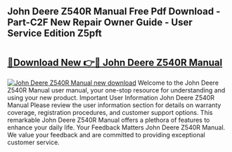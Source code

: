 ## John Deere Z540R Manual Free Pdf Download - Part-C2F New Repair Owner Guide - User Service Edition Z5pft

# <h2><a href="http://bc88840.oget.top/?id=John+Deere+Z540R+Manual">🔗Download New 👉🔴 John Deere Z540R Manual</a></h2>

[![John Deere Z540R Manual new download](https://i.imgur.com/5g1atiW.png)](http://bc88840.oget.top/?id=John+Deere+Z540R+Manual)
Welcome to the John Deere Z540R Manual user manual, your one-stop resource for understanding and using your new product. Important User Information John Deere Z540R Manual Please review the user information section for details on warranty coverage, registration procedures, and customer support options. This remarkable John Deere Z540R Manual offers a plethora of features to enhance your daily life. Your Feedback Matters John Deere Z540R Manual. We value your feedback and are committed to providing exceptional customer service.
